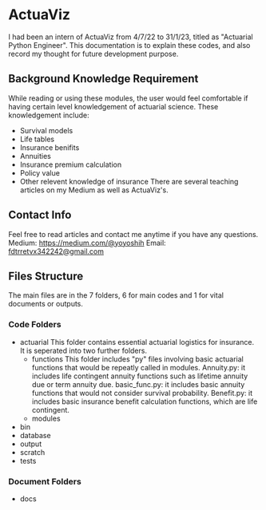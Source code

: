 # ActuaViz
I had been an intern of ActuaViz from 4/7/22 to 31/1/23, titled as "Actuarial Python Engineer".
This documentation is to explain these codes, and also record my thought for future development purpose.

## Background Knowledge Requirement
While reading or using these modules, the user would feel comfortable if having certain level knowledgement of actuarial science.
These knowledgement include:
* Survival models
* Life tables
* Insurance benifits
* Annuities
* Insurance premium calculation
* Policy value
* Other relevent knowledge of insurance
There are several teaching articles on my Medium as well as ActuaViz's.

## Contact Info
Feel free to read articles and contact me anytime if you have any questions.
Medium: https://medium.com/@yoyoshih
Email: fdtrretvx342242@gmail.com

## Files Structure
The main files are in the 7 folders, 6 for main codes and 1 for vital documents or outputs.
### Code Folders
* actuarial
    This folder contains essential actuarial logistics for insurance. It is seperated into two further folders.
    * functions
        This folder includes "py" files involving basic actuarial functions that would be repeatly called in modules.
        Annuity.py: it includes life contingent annuity functions such as lifetime annuity due or term annuity due.
        basic_func.py: it includes basic annuity functions that would not consider survival probability.
        Benefit.py: it includes basic insurance benefit calculation functions, which are life contingent.
    * modules
* bin
* database
* output
* scratch
* tests
### Document Folders
* docs
